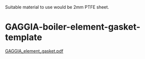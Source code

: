 Suitable material to use would be 2mm PTFE sheet.

# GAGGIA-boiler-element-gasket-template

[GAGGIA_element_gasket.pdf](https://github.com/derekmccallum/GAGGIA-boiler-element-gasket-template/files/14601334/GAGGIA_element_gasket.pdf)


